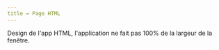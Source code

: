 ```yaml
---
title = Page HTML
---
```


Design de l'app HTML, l'application ne fait pas 100% de la largeur de la fenêtre.